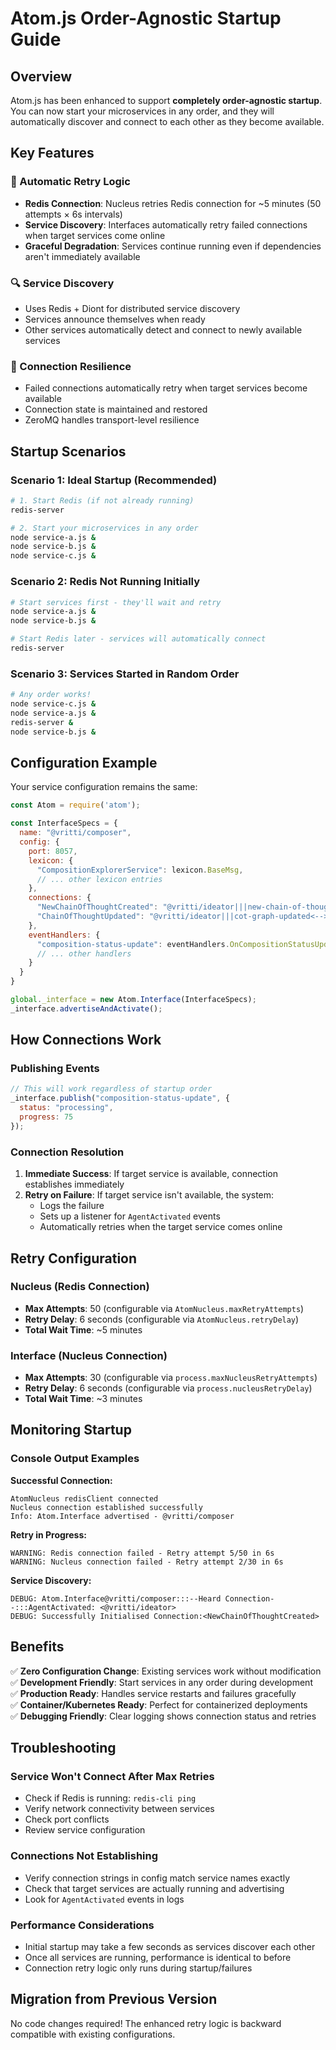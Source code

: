 # Atom.js Order-Agnostic Startup Guide

## Overview

Atom.js has been enhanced to support **completely order-agnostic startup**. You can now start your microservices in any order, and they will automatically discover and connect to each other as they become available.

## Key Features

### 🔄 Automatic Retry Logic
- **Redis Connection**: Nucleus retries Redis connection for ~5 minutes (50 attempts × 6s intervals)
- **Service Discovery**: Interfaces automatically retry failed connections when target services come online
- **Graceful Degradation**: Services continue running even if dependencies aren't immediately available

### 🔍 Service Discovery
- Uses Redis + Diont for distributed service discovery
- Services announce themselves when ready
- Other services automatically detect and connect to newly available services

### 💪 Connection Resilience
- Failed connections automatically retry when target services become available
- Connection state is maintained and restored
- ZeroMQ handles transport-level resilience

## Startup Scenarios

### Scenario 1: Ideal Startup (Recommended)
```bash
# 1. Start Redis (if not already running)
redis-server

# 2. Start your microservices in any order
node service-a.js &
node service-b.js &
node service-c.js &
```

### Scenario 2: Redis Not Running Initially
```bash
# Start services first - they'll wait and retry
node service-a.js &
node service-b.js &

# Start Redis later - services will automatically connect
redis-server
```

### Scenario 3: Services Started in Random Order
```bash
# Any order works!
node service-c.js &
node service-a.js &
redis-server &
node service-b.js &
```

## Configuration Example

Your service configuration remains the same:

```javascript
const Atom = require('atom');

const InterfaceSpecs = {
  name: "@vritti/composer",
  config: {
    port: 8057,
    lexicon: {
      "CompositionExplorerService": lexicon.BaseMsg,
      // ... other lexicon entries
    },
    connections: {
      "NewChainOfThoughtCreated": "@vritti/ideator|||new-chain-of-thought-created<-->OnNewChainOfThoughtCreated",
      "ChainOfThoughtUpdated": "@vritti/ideator|||cot-graph-updated<-->OnChainOfThoughtUpdated"
    },
    eventHandlers: {
      "composition-status-update": eventHandlers.OnCompositionStatusUpdate,
      // ... other handlers
    }
  }
}

global._interface = new Atom.Interface(InterfaceSpecs);
_interface.advertiseAndActivate();
```

## How Connections Work

### Publishing Events
```javascript
// This will work regardless of startup order
_interface.publish("composition-status-update", {
  status: "processing",
  progress: 75
});
```

### Connection Resolution
1. **Immediate Success**: If target service is available, connection establishes immediately
2. **Retry on Failure**: If target service isn't available, the system:
   - Logs the failure
   - Sets up a listener for `AgentActivated` events
   - Automatically retries when the target service comes online

## Retry Configuration

### Nucleus (Redis Connection)
- **Max Attempts**: 50 (configurable via `AtomNucleus.maxRetryAttempts`)
- **Retry Delay**: 6 seconds (configurable via `AtomNucleus.retryDelay`)
- **Total Wait Time**: ~5 minutes

### Interface (Nucleus Connection)  
- **Max Attempts**: 30 (configurable via `process.maxNucleusRetryAttempts`)
- **Retry Delay**: 6 seconds (configurable via `process.nucleusRetryDelay`)
- **Total Wait Time**: ~3 minutes

## Monitoring Startup

### Console Output Examples

**Successful Connection:**
```
AtomNucleus redisClient connected
Nucleus connection established successfully
Info: Atom.Interface advertised - @vritti/composer
```

**Retry in Progress:**
```
WARNING: Redis connection failed - Retry attempt 5/50 in 6s
WARNING: Nucleus connection failed - Retry attempt 2/30 in 6s
```

**Service Discovery:**
```
DEBUG: Atom.Interface@vritti/composer:::--Heard Connection--:::AgentActivated: <@vritti/ideator>
DEBUG: Successfully Initialised Connection:<NewChainOfThoughtCreated>
```

## Benefits

✅ **Zero Configuration Change**: Existing services work without modification  
✅ **Development Friendly**: Start services in any order during development  
✅ **Production Ready**: Handles service restarts and failures gracefully  
✅ **Container/Kubernetes Ready**: Perfect for containerized deployments  
✅ **Debugging Friendly**: Clear logging shows connection status and retries  

## Troubleshooting

### Service Won't Connect After Max Retries
- Check if Redis is running: `redis-cli ping`
- Verify network connectivity between services
- Check port conflicts
- Review service configuration

### Connections Not Establishing
- Verify connection strings in config match service names exactly
- Check that target services are actually running and advertising
- Look for `AgentActivated` events in logs

### Performance Considerations
- Initial startup may take a few seconds as services discover each other
- Once all services are running, performance is identical to before
- Connection retry logic only runs during startup/failures

## Migration from Previous Version

No code changes required! The enhanced retry logic is backward compatible with existing configurations.